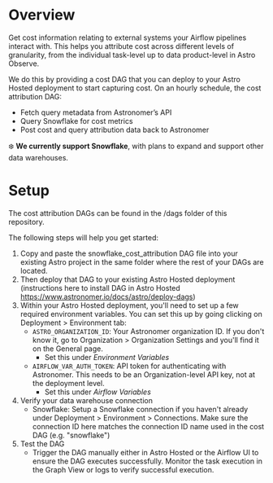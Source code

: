 Overview
========

Get cost information relating to external systems your Airflow pipelines interact with. This helps you attribute cost across different levels of granularity, from the individual task-level up to data product-level in Astro Observe.

We do this by providing a cost DAG that you can deploy to your Astro Hosted deployment to start capturing cost. On an hourly schedule, the cost attribution DAG:
- Fetch query metadata from Astronomer’s API
- Query Snowflake for cost metrics
- Post cost and query attribution data back to Astronomer

❄️ **We currently support Snowflake**, with plans to expand and support other data warehouses.

Setup
================
The cost attribution DAGs can be found in the /dags folder of this repository.

The following steps will help you get started:

1. Copy and paste the snowflake_cost_attribution DAG file into your existing Astro project in the same folder where the rest of your DAGs are located. 
2. Then deploy that DAG to your existing Astro Hosted deployment (instructions here to install DAG in Astro Hosted https://www.astronomer.io/docs/astro/deploy-dags)
3. Within your Astro Hosted deployment, you'll need to set up a few required environment variables. You can set this up by going clicking on Deployment > Environment tab:
    - `ASTRO_ORGANIZATION_ID`: Your Astronomer organization ID. If you don't know it, go to Organization > Organization Settings and you'll find it on the General page.
        - Set this under *Environment Variables*
    - `AIRFLOW_VAR_AUTH_TOKEN`: API token for authenticating with Astronomer. This needs to be an Organization-level API key, not at the deployment level.
        - Set this under *Airflow Variables*
4. Verify your data warehouse connection
    - Snowflake: Setup a Snowflake connection if you haven't already under Deployment > Environment > Connections. Make sure the connection ID here matches the connection ID name used in the cost DAG (e.g. "snowflake")
5. Test the DAG
    - Trigger the DAG manually either in Astro Hosted or the Airflow UI to ensure the DAG executes successfully. Monitor the task execution in the Graph View or logs to verify successful execution.  

